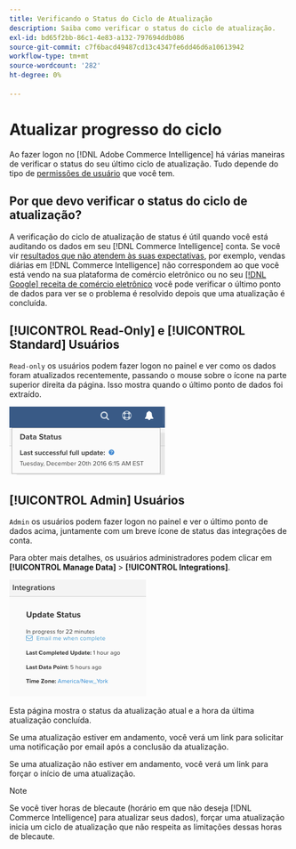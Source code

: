 ```yaml
---
title: Verificando o Status do Ciclo de Atualização
description: Saiba como verificar o status do ciclo de atualização.
exl-id: bd65f2bb-86c1-4e83-a132-797694ddb086
source-git-commit: c7f6bacd49487cd13c4347fe6dd46d6a10613942
workflow-type: tm+mt
source-wordcount: '282'
ht-degree: 0%

---
```


# Atualizar progresso do ciclo

Ao fazer logon no [!DNL Adobe Commerce Intelligence] há várias maneiras de verificar o status do seu último ciclo de atualização. Tudo depende do tipo de [permissões de usuário](../administrator/user-management/user-management.md) que você tem.

## Por que devo verificar o status do ciclo de atualização?

A verificação do ciclo de atualização de status é útil quando você está auditando os dados em seu [!DNL Commerce Intelligence] conta. Se você vir [resultados que não atendem às suas expectativas](../data-analyst/data-warehouse-mgr/data-and-updates-faq.md), por exemplo, vendas diárias em [!DNL Commerce Intelligence] não correspondem ao que você está vendo na sua plataforma de comércio eletrônico ou no seu [[!DNL Google] receita de comércio eletrônico](https://experienceleague.adobe.com/docs/commerce-knowledge-base/kb/troubleshooting/miscellaneous/diagnosing-google-ecommerce-revenue-discrepancies.html) você pode verificar o último ponto de dados para ver se o problema é resolvido depois que uma atualização é concluída.

## [!UICONTROL Read-Only] e [!UICONTROL Standard] Usuários

`Read-only` os usuários podem fazer logon no painel e ver como os dados foram atualizados recentemente, passando o mouse sobre o ícone na parte superior direita da página. Isso mostra quando o último ponto de dados foi extraído.

![](../../mbi/assets/last-success-data.png)

## [!UICONTROL Admin] Usuários

`Admin` os usuários podem fazer logon no painel e ver o último ponto de dados acima, juntamente com um breve ícone de status das integrações de conta.

Para obter mais detalhes, os usuários administradores podem clicar em **[!UICONTROL Manage Data]** > **[!UICONTROL Integrations]**.

![](../../mbi/assets/detail-manage-data-integrations.png)

Esta página mostra o status da atualização atual e a hora da última atualização concluída.

Se uma atualização estiver em andamento, você verá um link para solicitar uma notificação por email após a conclusão da atualização.

Se uma atualização não estiver em andamento, você verá um link para forçar o início de uma atualização.

>[!NOTE]
>
>Se você tiver horas de blecaute (horário em que não deseja [!DNL Commerce Intelligence] para atualizar seus dados), forçar uma atualização inicia um ciclo de atualização que não respeita as limitações dessas horas de blecaute.
